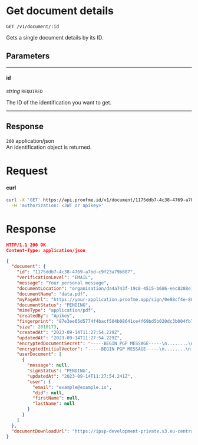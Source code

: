 # Get document details
`GET /v1/document/:id`

Gets a single document details by its ID.

## Parameters
___
#### id
_string_ `REQUIRED`

The ID of the identification you want to get.
___


## Response

`200` application/json  
An identification object is returned.

# Request

<!-- tabs:start -->

#### **curl**

```bash
curl -X 'GET' https://api.proofme.id/v1/document/1175ddb7-4c38-4769-a7bd-c9f23a79b887 \
  -H 'authorization: <JWT or apikey>'
```

<!-- tabs:end -->

# Response
```json
HTTP/1.1 200 OK
Content-Type: application/json

{
  "document": {
    "id": "1175ddb7-4c38-4769-a7bd-c9f23a79b887",
    "verificationLevel": "EMAIL",
    "message": "Your personal message",
    "documentLocation": "organisation/da4a743f-19c8-4515-b686-eec8288e1c3e/docs/1175ddb7-4c38-4769-a7bd-c9f23a79b887",
    "documentName": "data.pdf",
    "myPageUrl": "https://your-application.proofme.app/sign/0e88cf4e-8020-422c-8e61-e26a00e7d7e3",
    "documentStatus": "PENDING",
    "mimeType": "application/pdf",
    "createdBy": "Apikey",
    "fingerprint": "87e3ee65d5774f4bacf504b08641ce4f69bd5b020dc3b004fb78ec2f131a9ff7b22771d663db53033071373ba47a48d7beb4bd8e363ffb04b7c6b7931737e74c",
    "size": 2810173,
    "createdAt": "2023-09-14T11:27:54.229Z",
    "updatedAt": "2023-09-14T11:27:54.229Z",
    "encryptedDocumentSecret": "-----BEGIN PGP MESSAGE-----\n........\n-----END PGP MESSAGE-----\n",
    "encryptedInitialVector": "-----BEGIN PGP MESSAGE-----\n........\n-----END PGP MESSAGE-----\n",
    "userDocument": [
      {
        "message": null,
        "signStatus": "PENDING",
        "updatedAt": "2023-09-14T11:27:54.241Z",
        "user": {
          "email": "example@example.io",
          "did": null,
          "firstName": null,
          "lastName": null
        }
      }
    ]
  },
  "documentDownloadUrl": "https://ipsp-development-private.s3.eu-central-1.amazonaws.com/..../data.pdf"
}

```